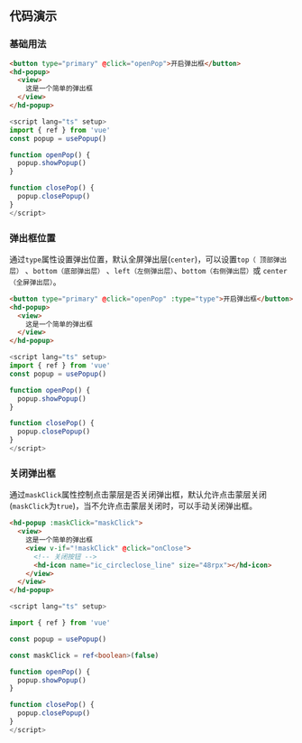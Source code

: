 
## 代码演示

### 基础用法

``` html
<button type="primary" @click="openPop">开启弹出框</button>
<hd-popup>
  <view>
    这是一个简单的弹出框
  </view>
</hd-popup>
```
```ts
<script lang="ts" setup>
import { ref } from 'vue'
const popup = usePopup()

function openPop() {
  popup.showPopup()
}

function closePop() {
  popup.closePopup()
}
</script>

```

### 弹出框位置

通过`type`属性设置弹出位置，默认全屏弹出层(`center`)，可以设置`top（ 顶部弹出层）` 、`bottom（底部弹出层）` 、`left（左侧弹出层）`、`bottom（右侧弹出层）`或 `center（全屏弹出层）`。

``` html
<button type="primary" @click="openPop" :type="type">开启弹出框</button>
<hd-popup>
  <view>
    这是一个简单的弹出框
  </view>
</hd-popup>
```
```ts
<script lang="ts" setup>
import { ref } from 'vue'
const popup = usePopup()

function openPop() {
  popup.showPopup()
}

function closePop() {
  popup.closePopup()
}
</script>

```

### 关闭弹出框

通过`maskClick`属性控制点击蒙层是否关闭弹出框，默认允许点击蒙层关闭(`maskClick`为`true`)，当不允许点击蒙层关闭时，可以手动关闭弹出框。

``` html
<hd-popup :maskClick="maskClick">
  <view>
    这是一个简单的弹出框
    <view v-if="!maskClick" @click="onClose">
      <!-- 关闭按钮 -->
      <hd-icon name="ic_circleclose_line" size="48rpx"></hd-icon>
    </view>
  </view>
</hd-popup>
```

```ts
<script lang="ts" setup>

import { ref } from 'vue'

const popup = usePopup() 

const maskClick = ref<boolean>(false)

function openPop() {
  popup.showPopup()
}

function closePop() {
  popup.closePopup()
}
</script>

```
